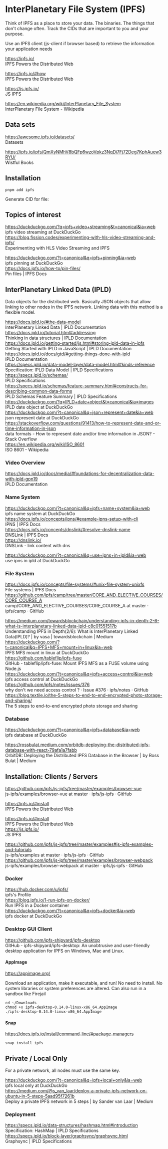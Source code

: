 # InterPlanetary File System (IPFS)

Think of IPFS as a place to store your data. The binaries. The things that don't change often. Track the CIDs that are important to you and your purpose. 

Use an IPFS client (js-client if browser based) to retrieve the information your application needs


https://ipfs.io/  
IPFS Powers the Distributed Web  
  
https://ipfs.io/#how  
IPFS Powers the Distributed Web  
  
https://js.ipfs.io/  
JS IPFS  
  
https://en.wikipedia.org/wiki/InterPlanetary_File_System  
InterPlanetary File System - Wikipedia  

## Data sets

https://awesome.ipfs.io/datasets/  
Datasets  

https://ipfs.io/ipfs/QmXyNMhV8bQFp6wzoVpkz3NqDi7Fj72Deg7KphAuew3RYU/  
Wistful Books  

## Installation

```
pnpm add ipfs
```

Generate CID for file:


## Topics of interest

https://duckduckgo.com/?q=ipfs+video+streaming&t=canonical&ia=web  
ipfs video streaming at DuckDuckGo  
https://blog.fission.codes/experimenting-with-hls-video-streaming-and-ipfs/  
Experimenting with HLS Video Streaming and IPFS  

https://duckduckgo.com/?t=canonical&q=ipfs+pinning&ia=web  
ipfs pinning at DuckDuckGo  
https://docs.ipfs.io/how-to/pin-files/  
Pin files | IPFS Docs  




## InterPlanetary Linked Data (IPLD)

Data objects for the distributed web. Basically JSON objects that allow linking to other nodes in the IPFS network. Linking data with this method is a flexible model.

https://docs.ipld.io/#the-data-model  
InterPlanetary Linked Data | IPLD Documentation  
https://docs.ipld.io/tutorial.html#addressing  
Thinking in data structures | IPLD Documentation  
https://docs.ipld.io/getting-started/js.html#storing-ipld-data-in-ipfs  
Getting Started with IPLD in JavaScript | IPLD Documentation  
https://docs.ipld.io/docs/gtd/#getting-things-done-with-ipld  
IPLD Documentation  
https://specs.ipld.io/data-model-layer/data-model.html#kinds-reference  
Specification: IPLD Data Model | IPLD Specifications  
https://specs.ipld.io/schemas/  
IPLD Specifications  
https://specs.ipld.io/schemas/feature-summary.html#constructs-for-describing-common-data-forms  
IPLD Schemas Feature Summary | IPLD Specifications  
https://duckduckgo.com/?q=IPLD+date+object&t=canonical&ia=images  
IPLD date object at DuckDuckGo  
https://duckduckgo.com/?t=canonical&q=json+represent+date&ia=web  
json represent date at DuckDuckGo  
https://stackoverflow.com/questions/91413/how-to-represent-date-and-or-time-information-in-json  
data formats - How to represent date and/or time information in JSON? - Stack Overflow  
https://en.wikipedia.org/wiki/ISO_8601  
ISO 8601 - Wikipedia  

### Video Overview

https://docs.ipld.io/docs/media/#foundations-for-decentralization-data-with-ipld-gpn19  
IPLD Documentation  

### Name System

https://duckduckgo.com/?t=canonical&q=ipfs+name+system&ia=web  
ipfs name system at DuckDuckGo  
https://docs.ipfs.io/concepts/ipns/#example-ipns-setup-with-cli  
IPNS | IPFS Docs  
https://docs.ipfs.io/concepts/dnslink/#resolve-dnslink-name  
DNSLink | IPFS Docs  
https://dnslink.io/  
DNSLink - link content with dns  
  
https://duckduckgo.com/?t=canonical&q=use+ipns+in+ipld&ia=web  
use ipns in ipld at DuckDuckGo  

### File System

https://docs.ipfs.io/concepts/file-systems/#unix-file-system-unixfs  
File systems | IPFS Docs  
https://github.com/ipfs/camp/tree/master/CORE_AND_ELECTIVE_COURSES/CORE_COURSE_A  
camp/CORE_AND_ELECTIVE_COURSES/CORE_COURSE_A at master · ipfs/camp · GitHub  

https://medium.com/towardsblockchain/understanding-ipfs-in-depth-2-6-what-is-interplanetary-linked-data-ipld-c8c01551517b  
Understanding IPFS in Depth(2/6): What is InterPlanetary Linked Data(IPLD)? | by vasa | towardsblockchain | Medium  
https://duckduckgo.com/?t=canonical&q=IPFS+MFS+mount+in+linux&ia=web  
IPFS MFS mount in linux at DuckDuckGo  
https://github.com/tableflip/ipfs-fuse  
GitHub - tableflip/ipfs-fuse: Mount IPFS MFS as a FUSE volume using Node.js  
https://duckduckgo.com/?t=canonical&q=ipfs+access+control&ia=web  
ipfs access control at DuckDuckGo  
https://github.com/ipfs/notes/issues/376  
why don't we need access control ? · Issue #376 · ipfs/notes · GitHub  
https://blog.textile.io/the-5-steps-to-end-to-end-encrypted-photo-storage-and-sharing/  
The 5 steps to end-to-end encrypted photo storage and sharing  
  
### Database 

https://duckduckgo.com/?t=canonical&q=ipfs+database&ia=web  
ipfs database at DuckDuckGo  

https://rossbulat.medium.com/orbitdb-deploying-the-distributed-ipfs-database-with-react-79afa1a7fabb  
OrbitDB: Deploying the Distributed IPFS Database in the Browser | by Ross Bulat | Medium  





## Installation: Clients / Servers

https://github.com/ipfs/js-ipfs/tree/master/examples/browser-vue  
js-ipfs/examples/browser-vue at master · ipfs/js-ipfs · GitHub  

https://ipfs.io/#install  
IPFS Powers the Distributed Web  

https://ipfs.io/#install  
IPFS Powers the Distributed Web  
https://js.ipfs.io/  
JS IPFS  

https://github.com/ipfs/js-ipfs/tree/master/examples#js-ipfs-examples-and-tutorials  
js-ipfs/examples at master · ipfs/js-ipfs · GitHub  
https://github.com/ipfs/js-ipfs/tree/master/examples/browser-webpack  
js-ipfs/examples/browser-webpack at master · ipfs/js-ipfs · GitHub  


### Docker

https://hub.docker.com/u/ipfs/  
ipfs's Profile  
https://blog.ipfs.io/1-run-ipfs-on-docker/  
Run IPFS in a Docker container  
https://duckduckgo.com/?t=canonical&q=ipfs+docker&ia=web  
ipfs docker at DuckDuckGo  


### Desktop GUI Client

https://github.com/ipfs-shipyard/ipfs-desktop  
GitHub - ipfs-shipyard/ipfs-desktop: An unobtrusive and user-friendly desktop application for IPFS on Windows, Mac and Linux.  

#### AppImage

https://appimage.org/

Download an application, make it executable, and run! No need to install. No system libraries or system preferences are altered. Can also run in a sandbox like Firejail

```
cd ~/Downloads
chmod +x ipfs-desktop-0.14.0-linux-x86_64.AppImage
./ipfs-desktop-0.14.0-linux-x86_64.AppImage
```

#### Snap

https://docs.ipfs.io/install/command-line/#package-managers

```
snap install ipfs
```

## Private / Local Only

For a private network, all nodes must use the same key.

https://duckduckgo.com/?t=canonical&q=ipfs+local+only&ia=web  
ipfs local only at DuckDuckGo  
https://medium.com/@s_van_laar/deploy-a-private-ipfs-network-on-ubuntu-in-5-steps-5aad95f7261b  
Deploy a private IPFS network in 5 steps | by Sander van Laar | Medium  


### Deployment

https://specs.ipld.io/data-structures/hashmap.html#introduction  
Specification: HashMap | IPLD Specifications  
https://specs.ipld.io/block-layer/graphsync/graphsync.html  
Graphsync | IPLD Specifications  




